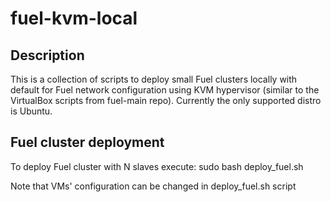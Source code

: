 fuel-kvm-local
========
Description
----------------------
This is a collection of scripts to deploy small Fuel clusters locally
with default for Fuel network configuration using KVM hypervisor
(similar to the VirtualBox scripts from fuel-main repo).
Currently the only supported distro is Ubuntu.

Fuel cluster deployment
----------------------
To deploy Fuel cluster with N slaves execute:
sudo bash deploy_fuel.sh <path-to-fuel-iso> <slaves-number>

Note that VMs' configuration can be changed in deploy_fuel.sh script

